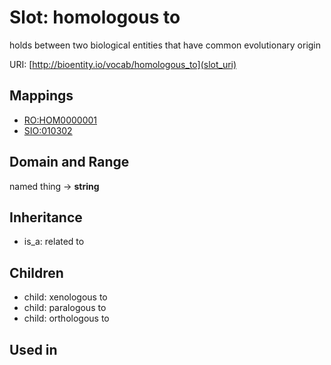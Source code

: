 # Slot: homologous to


holds between two biological entities that have common evolutionary origin

URI: [http://bioentity.io/vocab/homologous_to](slot_uri)
## Mappings

 * [RO:HOM0000001](http://purl.obolibrary.org/obo/RO_HOM0000001)
 * [SIO:010302](http://semanticscience.org/resource/SIO_010302)
## Domain and Range

named thing -> **string**
## Inheritance

 *  is_a: related to
## Children

 *  child: xenologous to
 *  child: paralogous to
 *  child: orthologous to
## Used in

